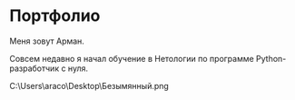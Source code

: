 # Портфолио
Меня зовут Арман.

Совсем недавно я начал обучение в Нетологии по программе Python-разработчик с нуля.

C:\Users\araco\Desktop\Безымянный.png